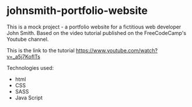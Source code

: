 # johnsmith-portfolio-website
This is a mock project - a portfolio website for a fictitious web developer John Smith. Based on the video tutorial published on the FreeCodeCamp's Youtube channel.

This is the link to the tutorial https://www.youtube.com/watch?v=_a5j7KoflTs

Technologies used:
* html
* CSS
* SASS
* Java Script
